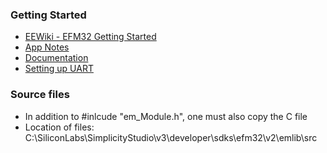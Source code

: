 ### Getting Started
* [EEWiki - EFM32 Getting Started](https://eewiki.net/display/microcontroller/Getting+Started+with+EFM32+Giant+Gecko+ARM+Cortex-M3)
* [App Notes](http://www.silabs.com/products/mcu/Pages/32-bit-mcu-application-notes.aspx)
* [Documentation](http://devtools.silabs.com/dl/documentation/doxygen/4.2.1/efm32gg/html/index.html)
* [Setting up UART](http://community.silabs.com/t5/Simplicity-Studio-and-Software/Asynchronous-communication-using-STK3800-Quick-Start/m-p/110247#U110247)

### Source files
* In addition to #inlcude "em_Module.h", one must also copy the C file
* Location of files: C:\SiliconLabs\SimplicityStudio\v3\developer\sdks\efm32\v2\emlib\src
